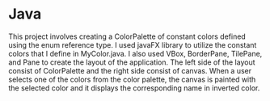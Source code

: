 # Java
This project involves creating a ColorPalette of constant colors defined using the enum reference type. I used javaFX library to utilize the constant colors that I define in MyColor.java. I also used VBox, BorderPane, TilePane, and Pane to create the layout of the application. The left side of the layout consist of ColorPalette and the right side consist of canvas. When a user selects one of the colors from the color palette, the canvas is painted with the selected color and it displays the corresponding name in inverted color. 

